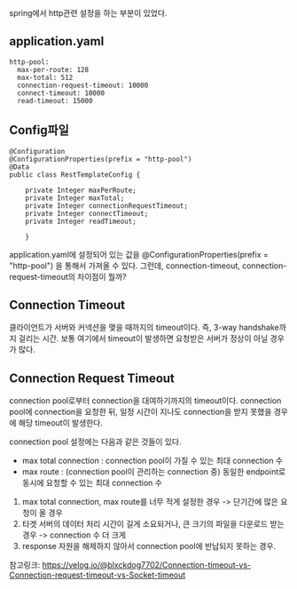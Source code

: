 

spring에서 http관련 설정을 하는 부분이 있었다.

## application.yaml

```
http-pool:
  max-per-route: 128
  max-total: 512
  connection-request-timeout: 10000
  connect-timeout: 10000
  read-timeout: 15000
```

## Config파일

```
@Configuration
@ConfigurationProperties(prefix = "http-pool")
@Data
public class RestTemplateConfig {

    private Integer maxPerRoute;
    private Integer maxTotal;
    private Integer connectionRequestTimeout;
    private Integer connectTimeout;
    private Integer readTimeout;
    
    }
```

application.yaml에 설정되어 있는 값을 @ConfigurationProperties(prefix = "http-pool") 을 통해서 가져올 수 있다. 
그런데, connection-timeout, connection-request-timeout의 차이점이 뭘까?



## Connection Timeout

클라이언트가 서버와 커넥션을 맺을 때까지의 timeout이다. 즉, 3-way handshake까지 걸리는 시간.
보통 여기에서 timeout이 발생하면 요청받은 서버가 정상이 아닐 경우가 많다. 


## Connection Request Timeout

connection pool로부터 connection을 대여하기까지의 timeout이다. connection pool에 connection을 요청한 뒤, 일정 시간이 지나도 
connection을 받지 못했을 경우에 해당 timeout이 발생한다. 

connection pool 설정에는 다음과 같은 것들이 있다. 
- max total connection : connection pool이 가질 수 있는 최대 connection 수
- max route : (connection pool이 관리하는 connection 중) 동일한 endpoint로 동시에 요청할 수 있는 최대 connection 수

1. max total connection, max route를 너무 적게 설정한 경우 -> 단기간에 많은 요청이 올 경우
2. 타겟 서버의 데이터 처리 시간이 길게 소요되거나, 큰 크기의 파일을 다운로드 받는 경우 -> connection 수 더 크게
3. response 자원을 해제하지 않아서 connection pool에 반납되지 못하는 경우. 




참고링크:
https://velog.io/@blxckdog7702/Connection-timeout-vs-Connection-request-timeout-vs-Socket-timeout
